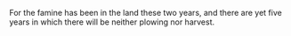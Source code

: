 For the famine has been in the land these two years, and there are yet five years in which there will be neither plowing nor harvest.

